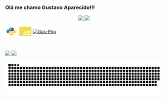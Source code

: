 ### Olá me chamo Gustavo Aparecido!!!

<div align="center">
  <a href="https://github.com/oGustavo01">
  <img height="180em" src="https://github-readme-stats.vercel.app/api?username=ogustavo01&show_icons=true&theme=dark&include_all_commits=true&count_private=true"/>
  <img height="180em" src="https://github-readme-stats.vercel.app/api/top-langs/?username=ogustavo01&layout=compact&langs_count=7&theme=dark"/>
</div>
  
  
<div style="display: inline_block"><br>
  <img align="center" alt="Gus-Python" height="30" width="40" src="https://raw.githubusercontent.com/devicons/devicon/master/icons/python/python-original.svg">
  <img align="center" alt="Gus-Js" height="30" width="40" src="https://raw.githubusercontent.com/devicons/devicon/master/icons/javascript/javascript-plain.svg">
  <img align="center" alt="Gus-Php" height="30" width="40" src="https://cdn.jsdelivr.net/gh/devicons/devicon/icons/php/php-original.svg">
</div>
  
   ##
  
<div style="display: inline_block"><br>
   <a href="https://www.linkedin.com/in/gustavo-a-238940159/" target="_blank"><img src="https://img.shields.io/badge/-LinkedIn-%230077B5?style=for-the-badge&logo=linkedin&logoColor=white" target="_blank"></a> 
   <a href ="gustavoaparecido2204@gmail.com"><img src="https://img.shields.io/badge/Gmail-D14836?style=for-the-badge&logo=gmail&logoColor=white"></a>

 ![Snake animation](https://github.com/oGustavo01/oGustavo01/blob/output/github-contribution-grid-snake.svg) 
</div>
